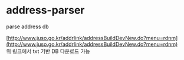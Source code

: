 # address-parser
parse address db

[http://www.juso.go.kr/addrlink/addressBuildDevNew.do?menu=rdnm](http://www.juso.go.kr/addrlink/addressBuildDevNew.do?menu=rdnm)  
위 링크에서 txt 기반 DB 다운로드 가능
